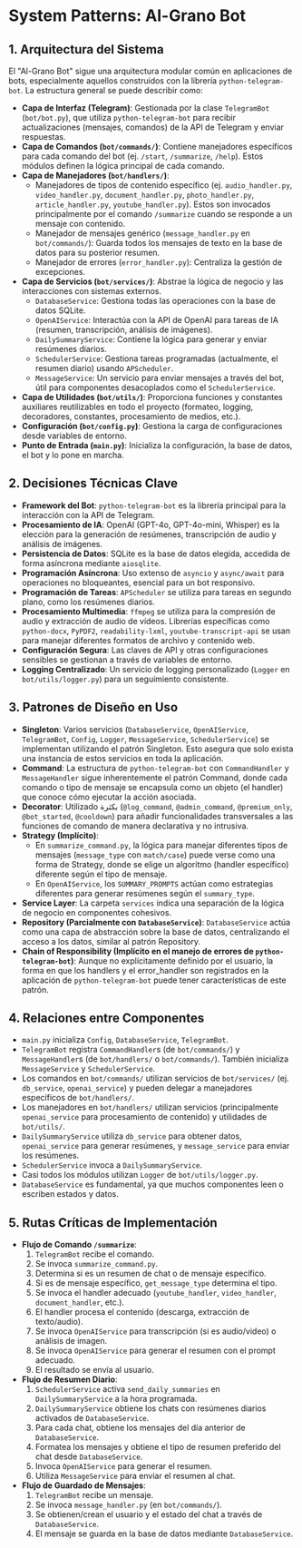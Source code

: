 # System Patterns: Al-Grano Bot

## 1. Arquitectura del Sistema

El "Al-Grano Bot" sigue una arquitectura modular común en aplicaciones de bots, especialmente aquellos construidos con la librería `python-telegram-bot`. La estructura general se puede describir como:

- **Capa de Interfaz (Telegram)**: Gestionada por la clase `TelegramBot` (`bot/bot.py`), que utiliza `python-telegram-bot` para recibir actualizaciones (mensajes, comandos) de la API de Telegram y enviar respuestas.
- **Capa de Comandos (`bot/commands/`)**: Contiene manejadores específicos para cada comando del bot (ej. `/start`, `/summarize`, `/help`). Estos módulos definen la lógica principal de cada comando.
- **Capa de Manejadores (`bot/handlers/`)**:
  - Manejadores de tipos de contenido específico (ej. `audio_handler.py`, `video_handler.py`, `document_handler.py`, `photo_handler.py`, `article_handler.py`, `youtube_handler.py`). Estos son invocados principalmente por el comando `/summarize` cuando se responde a un mensaje con contenido.
  - Manejador de mensajes genérico (`message_handler.py` en `bot/commands/`): Guarda todos los mensajes de texto en la base de datos para su posterior resumen.
  - Manejador de errores (`error_handler.py`): Centraliza la gestión de excepciones.
- **Capa de Servicios (`bot/services/`)**: Abstrae la lógica de negocio y las interacciones con sistemas externos.
  - `DatabaseService`: Gestiona todas las operaciones con la base de datos SQLite.
  - `OpenAIService`: Interactúa con la API de OpenAI para tareas de IA (resumen, transcripción, análisis de imágenes).
  - `DailySummaryService`: Contiene la lógica para generar y enviar resúmenes diarios.
  - `SchedulerService`: Gestiona tareas programadas (actualmente, el resumen diario) usando `APScheduler`.
  - `MessageService`: Un servicio para enviar mensajes a través del bot, útil para componentes desacoplados como el `SchedulerService`.
- **Capa de Utilidades (`bot/utils/`)**: Proporciona funciones y constantes auxiliares reutilizables en todo el proyecto (formateo, logging, decoradores, constantes, procesamiento de medios, etc.).
- **Configuración (`bot/config.py`)**: Gestiona la carga de configuraciones desde variables de entorno.
- **Punto de Entrada (`main.py`)**: Inicializa la configuración, la base de datos, el bot y lo pone en marcha.

## 2. Decisiones Técnicas Clave

- **Framework del Bot**: `python-telegram-bot` es la librería principal para la interacción con la API de Telegram.
- **Procesamiento de IA**: OpenAI (GPT-4o, GPT-4o-mini, Whisper) es la elección para la generación de resúmenes, transcripción de audio y análisis de imágenes.
- **Persistencia de Datos**: SQLite es la base de datos elegida, accedida de forma asíncrona mediante `aiosqlite`.
- **Programación Asíncrona**: Uso extenso de `asyncio` y `async/await` para operaciones no bloqueantes, esencial para un bot responsivo.
- **Programación de Tareas**: `APScheduler` se utiliza para tareas en segundo plano, como los resúmenes diarios.
- **Procesamiento Multimedia**: `ffmpeg` se utiliza para la compresión de audio y extracción de audio de vídeos. Librerías específicas como `python-docx`, `PyPDF2`, `readability-lxml`, `youtube-transcript-api` se usan para manejar diferentes formatos de archivo y contenido web.
- **Configuración Segura**: Las claves de API y otras configuraciones sensibles se gestionan a través de variables de entorno.
- **Logging Centralizado**: Un servicio de logging personalizado (`Logger` en `bot/utils/logger.py`) para un seguimiento consistente.

## 3. Patrones de Diseño en Uso

- **Singleton**: Varios servicios (`DatabaseService`, `OpenAIService`, `TelegramBot`, `Config`, `Logger`, `MessageService`, `SchedulerService`) se implementan utilizando el patrón Singleton. Esto asegura que solo exista una instancia de estos servicios en toda la aplicación.
- **Command**: La estructura de `python-telegram-bot` con `CommandHandler` y `MessageHandler` sigue inherentemente el patrón Command, donde cada comando o tipo de mensaje se encapsula como un objeto (el handler) que conoce cómo ejecutar la acción asociada.
- **Decorator**: Utilizado بكثرة (`@log_command`, `@admin_command`, `@premium_only`, `@bot_started`, `@cooldown`) para añadir funcionalidades transversales a las funciones de comando de manera declarativa y no intrusiva.
- **Strategy (Implícito)**:
  - En `summarize_command.py`, la lógica para manejar diferentes tipos de mensajes (`message_type` con `match/case`) puede verse como una forma de Strategy, donde se elige un algoritmo (handler específico) diferente según el tipo de mensaje.
  - En `OpenAIService`, los `SUMMARY_PROMPTS` actúan como estrategias diferentes para generar resúmenes según el `summary_type`.
- **Service Layer**: La carpeta `services` indica una separación de la lógica de negocio en componentes cohesivos.
- **Repository (Parcialmente con `DatabaseService`)**: `DatabaseService` actúa como una capa de abstracción sobre la base de datos, centralizando el acceso a los datos, similar al patrón Repository.
- **Chain of Responsibility (Implícito en el manejo de errores de `python-telegram-bot`)**: Aunque no explícitamente definido por el usuario, la forma en que los handlers y el error_handler son registrados en la aplicación de `python-telegram-bot` puede tener características de este patrón.

## 4. Relaciones entre Componentes

- `main.py` inicializa `Config`, `DatabaseService`, `TelegramBot`.
- `TelegramBot` registra `CommandHandler`s (de `bot/commands/`) y `MessageHandler`s (de `bot/handlers/` o `bot/commands/`). También inicializa `MessageService` y `SchedulerService`.
- Los comandos en `bot/commands/` utilizan servicios de `bot/services/` (ej. `db_service`, `openai_service`) y pueden delegar a manejadores específicos de `bot/handlers/`.
- Los manejadores en `bot/handlers/` utilizan servicios (principalmente `openai_service` para procesamiento de contenido) y utilidades de `bot/utils/`.
- `DailySummaryService` utiliza `db_service` para obtener datos, `openai_service` para generar resúmenes, y `message_service` para enviar los resúmenes.
- `SchedulerService` invoca a `DailySummaryService`.
- Casi todos los módulos utilizan `Logger` de `bot/utils/logger.py`.
- `DatabaseService` es fundamental, ya que muchos componentes leen o escriben estados y datos.

## 5. Rutas Críticas de Implementación

- **Flujo de Comando `/summarize`**:
  1.  `TelegramBot` recibe el comando.
  2.  Se invoca `summarize_command.py`.
  3.  Determina si es un resumen de chat o de mensaje específico.
  4.  Si es de mensaje específico, `get_message_type` determina el tipo.
  5.  Se invoca el handler adecuado (`youtube_handler`, `video_handler`, `document_handler`, etc.).
  6.  El handler procesa el contenido (descarga, extracción de texto/audio).
  7.  Se invoca `OpenAIService` para transcripción (si es audio/video) o análisis de imagen.
  8.  Se invoca `OpenAIService` para generar el resumen con el prompt adecuado.
  9.  El resultado se envía al usuario.
- **Flujo de Resumen Diario**:
  1.  `SchedulerService` activa `send_daily_summaries` en `DailySummaryService` a la hora programada.
  2.  `DailySummaryService` obtiene los chats con resúmenes diarios activados de `DatabaseService`.
  3.  Para cada chat, obtiene los mensajes del día anterior de `DatabaseService`.
  4.  Formatea los mensajes y obtiene el tipo de resumen preferido del chat desde `DatabaseService`.
  5.  Invoca `OpenAIService` para generar el resumen.
  6.  Utiliza `MessageService` para enviar el resumen al chat.
- **Flujo de Guardado de Mensajes**:
  1.  `TelegramBot` recibe un mensaje.
  2.  Se invoca `message_handler.py` (en `bot/commands/`).
  3.  Se obtienen/crean el usuario y el estado del chat a través de `DatabaseService`.
  4.  El mensaje se guarda en la base de datos mediante `DatabaseService`.
